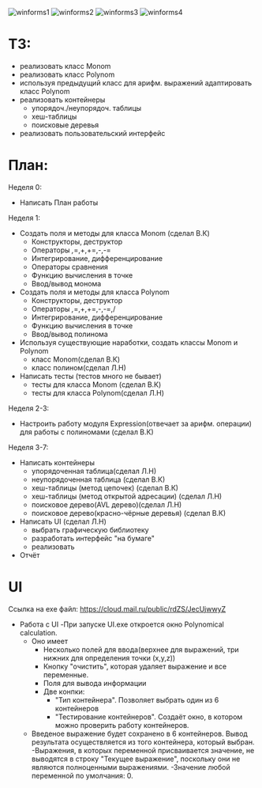 ![winforms1](https://github.com/lesnikowka/ExpressionPolynomParser/assets/92714965/4262ce98-93ea-45df-9bc7-eda8bcf9baa1)
![winforms2](https://github.com/lesnikowka/ExpressionPolynomParser/assets/92714965/a800b71f-6291-4a2c-bc25-43dfdf1308b8)
![winforms3](https://github.com/lesnikowka/ExpressionPolynomParser/assets/92714965/89143935-da81-4b85-b825-670424e8e873)
![winforms4](https://github.com/lesnikowka/ExpressionPolynomParser/assets/92714965/4575dd27-d6c7-46d6-bdc9-ee848f8ec37e)



ТЗ:
===
- реализовать класс Monom
- реализовать класс Polynom
- используя предыдущий класс для арифм. выражений адаптировать класс Polynom
- реализовать контейнеры
  - упорядоч./неупорядоч. таблицы
  - хеш-таблицы
  - поисковые деревья
- реализовать пользовательский интерфейс


План:
===
Неделя 0:
- Написать План работы

Неделя 1:
- Создать поля и методы для класса Monom (сделал В.К)
  - Конструкторы, деструктор
  - Операторы *,*=,+,+=,-,-=
  - Интегрирование, дифференцирование
  - Операторы сравнения
  - Функцию вычисления в точке
  - Ввод/вывод монома
- Создать поля и методы для класса Polynom
  - Конструкторы, деструктор
  - Операторы *,*=,+,+=,-,-=,/
  - Интегрирование, дифференцирование
  - Функцию вычисления в точке
  - Ввод/вывод полинома
- Используя существующие наработки, создать классы Monom и Polynom 
  - класс Monom(сделал В.К)
  - класс полином(сделал Л.Н)
- Написать тесты (тестов много не бывает)
  - тесты для класса Monom (сделал В.К)
  - тесты для класса Polynom(сделал Л.Н)

Неделя 2-3:

- Настроить работу модуля Expression(отвечает за арифм. операции) для работы с полиномами (сделал В.К)

Неделя 3-7:

- Написать контейнеры
  - упорядоченная таблица(сделал Л.Н)
  - неупорядоченная таблица (сделал В.К)
  - хеш-таблицы (метод цепочек) (сделал В.К)
  - хеш-таблицы (метод открытой адресации) (сделал Л.Н)
  - поисковое дерево(AVL дерево)(сделал Л.Н)
  - поисковое дерево(красно-чёрные деревья) (сделал В.К)
- Написать UI (сделал Л.Н)
  - выбрать графическую библиотеку
  - разработать интерфейс "на бумаге"
  - реализовать
- Отчёт 

UI
===
Ссылка на exe файл: <https://cloud.mail.ru/public/rdZS/JecUjwwyZ>

- Работа с UI
  -При запуске UI.exe откроется окно Polynomical calculation.
    - Оно имеет 
      - Несколько полей для ввода(верхнее для выражений, три нижних для определения точки (x,y,z))
      - Кнопку "очистить", которая удаляет выражение и все переменные.
      - Поля для вывода информации
      - Две конпки:
        - "Тип контейнера". Позволяет выбрать один из 6 контейнеров
        - "Тестирование контейнеров". Создаёт окно, в котором можно проверить работу контейнеров.
  - Введеное выражение будет сохранено в 6 контейнеров. Вывод результата осуществляется из того контейнера, который выбран.
  -Выражения, в которых переменной присваивается значение, не выводятся в строку "Текущее выражение", поскольку они не являются полноценными выражениями.
  -Значение любой переменной по умолчания: 0.
